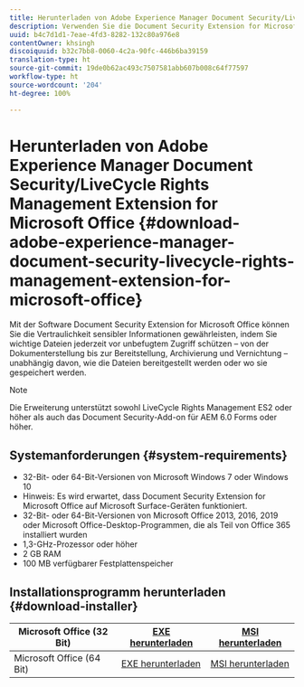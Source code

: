 ```yaml
---
title: Herunterladen von Adobe Experience Manager Document Security/LiveCycle Rights Management Extension for Microsoft Office
description: Verwenden Sie die Document Security Extension for Microsoft Office-Software, um wichtige Dateien vor unbefugtem Zugriff zu schützen
uuid: b4c7d1d1-7eae-4fd3-8282-132c80a976e8
contentOwner: khsingh
discoiquuid: b32c7bb8-0060-4c2a-90fc-446b6ba39159
translation-type: ht
source-git-commit: 19de0b62ac493c7507581abb607b008c64f77597
workflow-type: ht
source-wordcount: '204'
ht-degree: 100%

---
```



# Herunterladen von Adobe Experience Manager Document Security/LiveCycle Rights Management Extension for Microsoft Office {#download-adobe-experience-manager-document-security-livecycle-rights-management-extension-for-microsoft-office}

Mit der Software Document Security Extension for Microsoft Office können Sie die Vertraulichkeit sensibler Informationen gewährleisten, indem Sie wichtige Dateien jederzeit vor unbefugtem Zugriff schützen – von der Dokumenterstellung bis zur Bereitstellung, Archivierung und Vernichtung – unabhängig davon, wie die Dateien bereitgestellt werden oder wo sie gespeichert werden.

>[!NOTE]
>
>Die Erweiterung unterstützt sowohl LiveCycle Rights Management ES2 oder höher als auch das Document Security-Add-on für AEM 6.0 Forms oder höher.

## Systemanforderungen {#system-requirements}

* 32-Bit- oder 64-Bit-Versionen von Microsoft Windows 7 oder Windows 10
* Hinweis: Es wird erwartet, dass Document Security Extension for Microsoft Office auf Microsoft Surface-Geräten funktioniert.
* 32-Bit- oder 64-Bit-Versionen von Microsoft Office 2013, 2016, 2019 oder Microsoft Office-Desktop-Programmen, die als Teil von Office 365 installiert wurden
* 1,3-GHz-Prozessor oder höher
* 2 GB RAM
* 100 MB verfügbarer Festplattenspeicher

## Installationsprogramm herunterladen {#download-installer}

| Microsoft Office (32 Bit) | [EXE herunterladen](http://download.macromedia.com/pub/livecycle/policyserver/DocumentSecurityExtensionforMicrosoftOffice.exe) | [MSI herunterladen](http://download.macromedia.com/pub/livecycle/policyserver/DocumentSecurityExtensionforMicrosoftOffice.zip) |
|---|---|---|
| Microsoft Office (64 Bit) | [EXE herunterladen](http://download.macromedia.com/pub/livecycle/policyserver/DocumentSecurityExtensionforMicrosoftOffice64.exe) | [MSI herunterladen](http://download.macromedia.com/pub/livecycle/policyserver/DocumentSecurityExtensionforMicrosoftOffice64.zip) |

